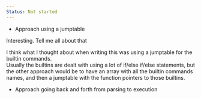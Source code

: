 ```yaml
---
Status: Not started
---
```

- Approach using a jumptable
    
      
      
    
      
    
Interesting. Tell me all about that
  
I think what I thought about when writing this was using a jumptable for the builtin commands.  
Usually the builtins are dealt with using a lot of if/else if/else statements, but the other approach would be to have an array with all the builtin commands names, and then a jumptable with the function pointers to those builtins.  
  
- Approach going back and forth from parsing to execution